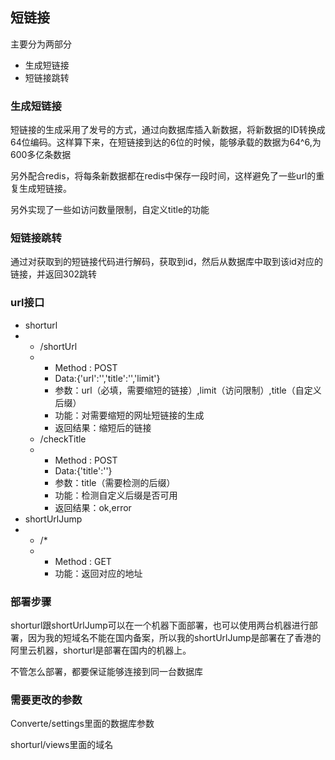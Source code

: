 ## 短链接

主要分为两部分

- 生成短链接
- 短链接跳转

### 生成短链接

短链接的生成采用了发号的方式，通过向数据库插入新数据，将新数据的ID转换成64位编码。这样算下来，在短链接到达的6位的时候，能够承载的数据为64^6,为600多亿条数据

另外配合redis，将每条新数据都在redis中保存一段时间，这样避免了一些url的重复生成短链接。

另外实现了一些如访问数量限制，自定义title的功能

### 短链接跳转

通过对获取到的短链接代码进行解码，获取到id，然后从数据库中取到该id对应的链接，并返回302跳转





### url接口

- shorturl
- - /shortUrl          
  - - Method : POST
    - Data:{'url':'','title':'','limit'}
    - 参数：url（必填，需要缩短的链接）,limit（访问限制）,title（自定义后缀）
    - 功能：对需要缩短的网址短链接的生成
    - 返回结果：缩短后的链接
  - /checkTitle
  - - Method : POST
    - Data:{'title':''}
    - 参数：title（需要检测的后缀）
    - 功能：检测自定义后缀是否可用
    - 返回结果：ok,error
- shortUrlJump
- - /*
  - - Method : GET
    - 功能：返回对应的地址

### 部署步骤

shorturl跟shortUrlJump可以在一个机器下面部署，也可以使用两台机器进行部署，因为我的短域名不能在国内备案，所以我的shortUrlJump是部署在了香港的阿里云机器，shorturl是部署在国内的机器上。

不管怎么部署，都要保证能够连接到同一台数据库



### 需要更改的参数

Converte/settings里面的数据库参数

shorturl/views里面的域名

